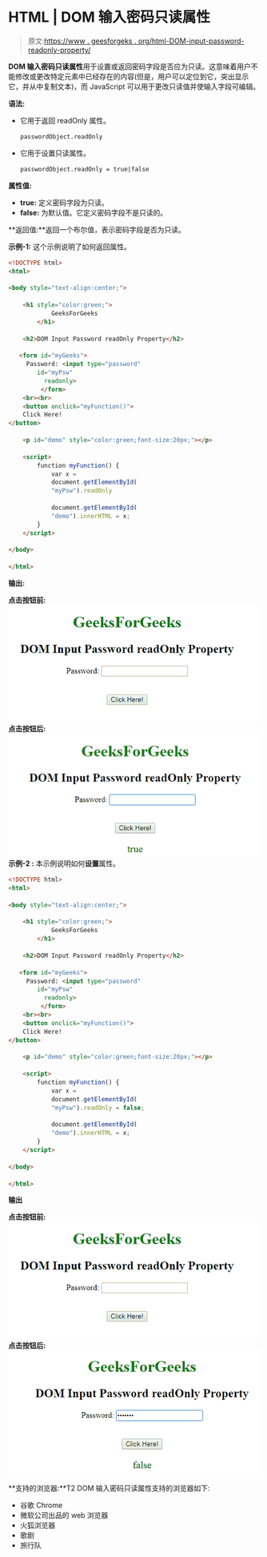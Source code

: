 # HTML | DOM 输入密码只读属性

> 原文:[https://www . geesforgeks . org/html-DOM-input-password-readonly-property/](https://www.geeksforgeeks.org/html-dom-input-password-readonly-property/)

**DOM 输入密码只读属性**用于设置或返回密码字段是否应为只读。这意味着用户不能修改或更改特定元素中已经存在的内容(但是，用户可以定位到它，突出显示它，并从中复制文本)，而 JavaScript 可以用于更改只读值并使输入字段可编辑。

**语法:**

*   它用于返回 readOnly 属性。

    ```html
    passwordObject.readOnly
    ```

*   它用于设置只读属性。

    ```html
    passwordObject.readOnly = true|false
    ```

**属性值:**

*   **true:** 定义密码字段为只读。
*   **false:** 为默认值。它定义密码字段不是只读的。

**返回值:**返回一个布尔值，表示密码字段是否为只读。

**示例-1:** 这个示例说明了如何返回属性。

```html
<!DOCTYPE html> 
<html> 

<body style="text-align:center;"> 

    <h1 style="color:green;"> 
            GeeksForGeeks 
        </h1> 

    <h2>DOM Input Password readOnly Property</h2> 

   <form id="myGeeks">
     Password: <input type="password"
        id="myPsw"
          readonly>
         </form>
    <br><br>
    <button onclick="myFunction()"> 
    Click Here! 
</button> 

    <p id="demo" style="color:green;font-size:20px;"></p> 

    <script> 
        function myFunction() { 
            var x = 
            document.getElementById( 
            "myPsw").readOnly

            document.getElementById( 
            "demo").innerHTML = x; 
        } 
    </script> 

</body> 

</html>                    
```

**输出:**

**点击按钮前:**
![](img/51873636928f22c83ba0b03cd3283418.png)
**点击按钮后:**
![](img/2f74277114234ced1195c250d6966ed5.png)
**示例-2 :** 本示例说明如何**设置**属性。

```html
<!DOCTYPE html> 
<html> 

<body style="text-align:center;"> 

    <h1 style="color:green;"> 
            GeeksForGeeks 
        </h1> 

    <h2>DOM Input Password readOnly Property</h2> 

   <form id="myGeeks">
     Password: <input type="password"
        id="myPsw"
          readonly>
         </form>
    <br><br>
    <button onclick="myFunction()"> 
    Click Here! 
</button> 

    <p id="demo" style="color:green;font-size:20px;"></p> 

    <script> 
        function myFunction() { 
            var x = 
            document.getElementById( 
            "myPsw").readOnly = false;

            document.getElementById( 
            "demo").innerHTML = x; 
        } 
    </script> 

</body> 

</html>                    
```

**输出**

**点击按钮前:**
![](img/51873636928f22c83ba0b03cd3283418.png)
**点击按钮后:**
![](img/a49106456efbef2285e9e9fe2c5c4725.png)

**支持的浏览器:**T2 DOM 输入密码只读属性支持的浏览器如下:

*   谷歌 Chrome
*   微软公司出品的 web 浏览器
*   火狐浏览器
*   歌剧
*   旅行队